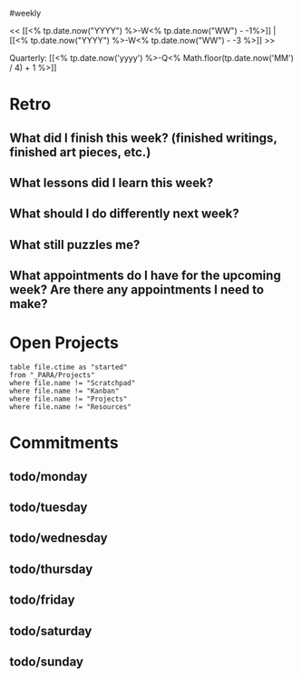 #weekly

<< [[<% tp.date.now("YYYY") %>-W<% tp.date.now("WW") - -1%>]] | [[<% tp.date.now("YYYY") %>-W<% tp.date.now("WW") - -3 %>]] >>

Quarterly:  [[<% tp.date.now('yyyy') %>-Q<% Math.floor(tp.date.now('MM') / 4) + 1 %>]]


# Retro

## What did I finish this week? (finished writings, finished art pieces, etc.)

## What lessons did I learn this week?

## What should I do differently next week?

## What still puzzles me?

## What appointments do I have for the upcoming week? Are there any appointments I need to make?

# Open Projects

```dataview
table file.ctime as "started"
from "_PARA/Projects"
where file.name != "Scratchpad"
where file.name != "Kanban"
where file.name != "Projects"
where file.name != "Resources"
```
# Commitments

## todo/monday

## todo/tuesday


## todo/wednesday


## todo/thursday


## todo/friday


## todo/saturday


## todo/sunday